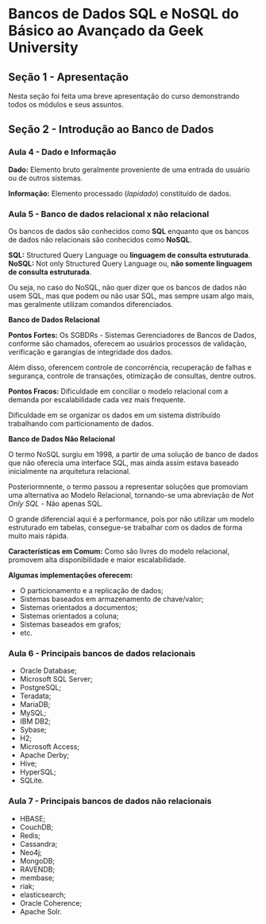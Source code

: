 # Bancos de Dados SQL e NoSQL do Básico ao Avançado da Geek University

## Seção 1 - Apresentação

Nesta seção foi feita uma breve apresentação do curso demonstrando todos os módulos e seus assuntos.

## Seção 2 - Introdução ao Banco de Dados

### Aula 4 - Dado e Informação

**Dado:** Elemento bruto geralmente proveniente de uma entrada do usuário ou de outros sistemas.

**Informação:** Elemento processado (_lapidado_) constituído de dados.

### Aula 5 - Banco de dados relacional x não relacional

Os bancos de dados são conhecidos como **SQL** enquanto que os bancos de dados não relacionais são conhecidos como **NoSQL**.

**SQL:** Structured Query Language ou **linguagem de consulta estruturada**.
**NoSQL:** Not only Structured Query Language ou, **não somente linguagem de consulta estruturada**.

Ou seja, no caso do NoSQL, não quer dizer que os bancos de dados não usem SQL, mas que podem ou não usar SQL, mas sempre usam algo mais, mas geralmente utilizam comandos diferenciados.

**Banco de Dados Relacional**

**Pontos Fortes:** Os SGBDRs - Sistemas Gerenciadores de Bancos de Dados, conforme são chamados, oferecem ao usuários processos de validação, verificação e garangias de integridade dos dados.

Além disso, oferencem controle de concorrência, recuperação de falhas e segurança, controle de transações, otimização de consultas, dentre outros.

**Pontos Fracos:** Dificuldade em conciliar o modelo relacional com a demanda por escalabilidade cada vez mais frequente.

Dificuldade em se organizar os dados em um sistema distribuído trabalhando com particionamento de dados.

**Banco de Dados Não Relacional**

O termo NoSQL surgiu em 1998, a partir de uma solução de banco de dados que não oferecia uma interface SQL, mas ainda assim estava baseado inicialmente na arquitetura relacional.

Posteriormnente, o termo passou a representar soluções que promoviam uma alternativa ao Modelo Relacional, tornando-se uma abreviação de _Not Only SQL_ - Não apenas SQL.

O grande diferencial aqui é a performance, pois por não utilizar um modelo estruturado em tabelas, consegue-se trabalhar com os dados de forma muito mais rápida.

**Características em Comum:** Como são livres do modelo relacional, promovem alta disponibilidade e maior escalabilidade.

**Algumas implementações oferecem:**

- O particionamento e a replicação de dados;
- Sistemas baseados em armazenamento de chave/valor;
- Sistemas orientados a documentos;
- Sistemas orientados a coluna;
- Sistemas baseados em grafos;
- etc.

### Aula 6 - Principais bancos de dados relacionais

- Oracle Database;
- Microsoft SQL Server;
- PostgreSQL;
- Teradata;
- MariaDB;
- MySQL;
- IBM DB2;
- Sybase;
- H2;
- Microsoft Access;
- Apache Derby;
- Hive;
- HyperSQL;
- SQLite.

### Aula 7 - Principais bancos de dados não relacionais

- HBASE;
- CouchDB;
- Redis;
- Cassandra;
- Neo4j;
- MongoDB;
- RAVENDB;
- membase;
- riak;
- elasticsearch;
- Oracle Coherence;
- Apache Solr.

